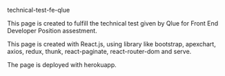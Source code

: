 technical-test-fe-qlue

This page is created to fulfill the technical test given by Qlue for Front End Developer Position assestment.

This page is created with React.js, using library like bootstrap, apexchart, axios, redux, thunk, react-paginate, react-router-dom and serve.

The page is deployed with herokuapp.
